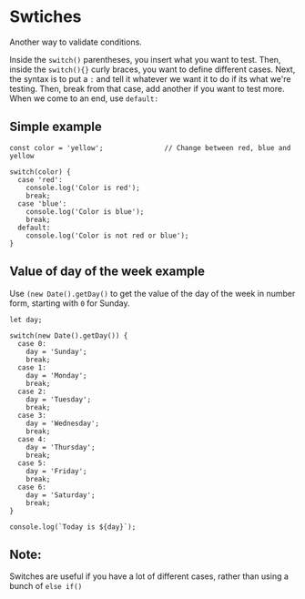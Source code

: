 # Swtiches

Another way to validate conditions. 

Inside the ```switch()``` parentheses, you insert what you want to test. Then, inside the ```switch(){}``` curly braces, you want to define different cases. Next, the syntax is to put a ```:``` and tell it whatever we want it to do if its what we're testing. Then, break from that case, add another if you want to test more. When we come to an end, use ```default:```

## Simple example
```
const color = 'yellow';               // Change between red, blue and yellow

switch(color) {
  case 'red':
    console.log('Color is red');
    break;
  case 'blue':
    console.log('Color is blue');
    break;
  default:
    console.log('Color is not red or blue');
}
```

## Value of day of the week example
Use ```(new Date().getDay()``` to get the value of the day of the week in number form, starting with ```0``` for Sunday.

```
let day;

switch(new Date().getDay()) {
  case 0:
    day = 'Sunday';
    break;
  case 1:
    day = 'Monday';
    break;
  case 2:
    day = 'Tuesday';
    break;
  case 3:
    day = 'Wednesday';
    break;
  case 4:
    day = 'Thursday';
    break;
  case 5:
    day = 'Friday';
    break;
  case 6:
    day = 'Saturday';
    break;
}

console.log(`Today is ${day}`);
```
## Note:
Switches are useful if you have a lot of different cases, rather than using a bunch of ```else if()```
